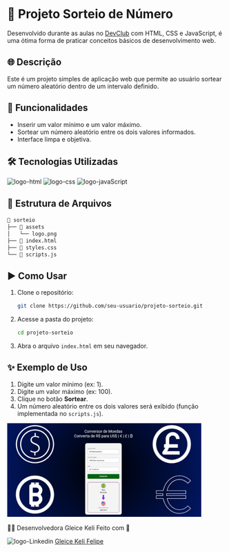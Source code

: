 # 🎲 Projeto Sorteio de Número

Desenvolvido durante as aulas no <a href="https://rodolfomori.com.br/devclub">DevClub</a> com HTML, CSS e JavaScript, é uma ótima forma de praticar conceitos básicos de desenvolvimento web.

## 🌐 Descrição
Este é um projeto simples de aplicação web que permite ao usuário sortear um número aleatório dentro de um intervalo definido.


## 🚀 Funcionalidades

- Inserir um valor mínimo e um valor máximo.
- Sortear um número aleatório entre os dois valores informados.
- Interface limpa e objetiva.

## 🛠️ Tecnologias Utilizadas

<img src="https://img.shields.io/badge/HTML5-E34F26?style=for-the-badge&logo=html5&logoColor=white" alt="logo-html" />

<img src="https://img.shields.io/badge/CSS3-1572B6?style=for-the-badge&logo=css3&logoColor=white" alt="logo-css"/>

<img src="https://img.shields.io/badge/JavaScript-F7DF1E?style=for-the-badge&logo=javascript&logoColor=black" alt="logo-javaScript"/>

## 📂 Estrutura de Arquivos

```
📁 sorteio
├── 📁 assets
│   └── logo.png
├── 📄 index.html
├── 📄 styles.css
└── 📄 scripts.js
```

## ▶️ Como Usar

1. Clone o repositório:
   
   ```bash
   git clone https://github.com/seu-usuario/projeto-sorteio.git
   ```

2. Acesse a pasta do projeto:
   
   ```bash
   cd projeto-sorteio
   ```

3. Abra o arquivo `index.html` em seu navegador.

## ✨ Exemplo de Uso

1. Digite um valor mínimo (ex: 1).
2. Digite um valor máximo (ex: 100).
3. Clique no botão **Sortear**.
4. Um número aleatório entre os dois valores será exibido (função implementada no `scripts.js`).


<img src="https://github.com/Gleicekeli12/conversor-moedas/blob/main/assets/conversor-moeda.PNG?raw=true" alt="conversor-avancado" width="450"/>


🙋‍♀️ Desenvolvedora Gleice Keli Feito com 💙

<img src="https://img.icons8.com/?size=100&id=84888&format=png&color=999999" alt="logo-Linkedin" width="30" /> <a href="https://www.linkedin.com/in/gleice-keli-felipe9670/">Gleice Keli Felipe</a>
